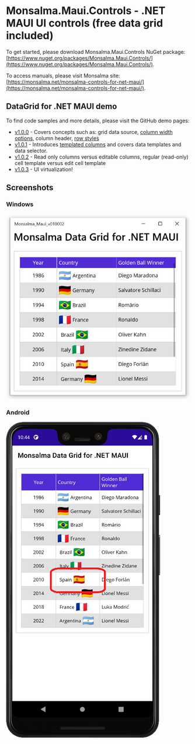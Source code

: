 # Monsalma.Maui.Controls - .NET MAUI UI controls (free data grid included)

To get started, please download Monsalma.Maui.Controls NuGet package: [https://www.nuget.org/packages/Monsalma.Maui.Controls/](https://www.nuget.org/packages/Monsalma.Maui.Controls/).

To access manuals, please visit Monsalma site: [https://monsalma.net/monsalma-controls-for-net-maui/](https://monsalma.net/monsalma-controls-for-net-maui/).

## DataGrid for .NET MAUI demo

To find code samples and more details, please visit the GitHub demo pages:
+ [v1.0.0](https://github.com/Monsalma/Monsalma.Maui.Controls/tree/main/Monsalma-Maui-v010000) - Covers concepts such as: grid data source, [column width options](https://monsalma.net/monsalma-controls-for-net-maui/monsalma-data-grid-for-net-maui-column-width/), column header, [row styles](https://monsalma.net/monsalma-controls-for-net-maui/)
+ [v1.0.1](https://github.com/Monsalma/Monsalma.Maui.Controls/tree/main/Monsalma-Maui-v010001) - Introduces [templated columns](https://monsalma.net/monsalma-controls-for-net-maui/monsalma-data-grid-for-net-maui-columns/) and covers data templates and data selector.
+ [v1.0.2](https://github.com/Monsalma/Monsalma.Maui.Controls/tree/main/Monsalma-Maui-v010002) - Read only columns versus editable columns, regular (read-only) cell template versus edit cell template
+ [v1.0.3](https://github.com/Monsalma/Monsalma.Maui.Controls/tree/main/Monsalma-Maui-v010003) - UI virtualization!

## Screenshots

### Windows

![Monsalma DataGrid for .NET MAUI - Demo - World Cup Winners - Windows](https://raw.githubusercontent.com/Monsalma/Monsalma.Maui.Controls/refs/heads/main/Images/v010002_DataGrid_WorldCupWinners_Windows.png)

### Android

![Monsalma DataGrid for .NET MAUI - Demo - World Cup Winners - Android](https://raw.githubusercontent.com/Monsalma/Monsalma.Maui.Controls/refs/heads/main/Images/v010002_DataGrid_WorldCupWinners_Android_CellTemplate.png)
